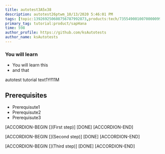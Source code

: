 ```yaml
---
title: autotest3A5x38
description: autotest26ptwm_10/13/2020 5:46:01 PM
tags: [topic:139269250608756787992873,products:tech/73554900100700000996,tutorial:experience/advanced]
primary_tag: tutorial:product/sapHana
time: 598
author_profile: https://github.com/ksAutotests
author_name: ksAutotests
---
```

### You will learn
- You will learn this
- and that

autotest tutorial text1Yf11M

## Prerequisites
- Prerequisute1
- Prerequisute2
- Prerequisute3

[ACCORDION-BEGIN [](First step)]
[DONE]
[ACCORDION-END]

[ACCORDION-BEGIN [](Second step)]
[DONE]
[ACCORDION-END]

[ACCORDION-BEGIN [](Third step)]
[DONE]
[ACCORDION-END]

